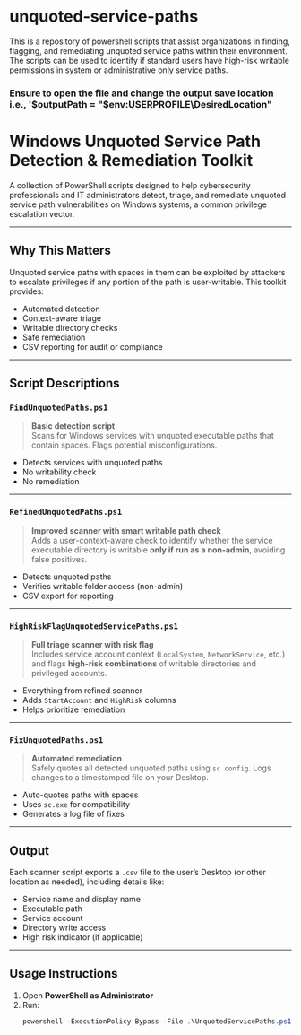 # unquoted-service-paths
This is a repository of powershell scripts that assist organizations in finding, flagging, and remediating unquoted service paths within their environment. The scripts can be used to identify if standard users have high-risk writable permissions in system or administrative only service paths. 

### **Ensure to open the file and change the output save location i.e., '$outputPath = "$env:USERPROFILE\DesiredLocation\"**

# Windows Unquoted Service Path Detection & Remediation Toolkit

A collection of PowerShell scripts designed to help cybersecurity professionals and IT administrators detect, triage, and remediate unquoted service path vulnerabilities on Windows systems, a common privilege escalation vector.

---

## Why This Matters

Unquoted service paths with spaces in them can be exploited by attackers to escalate privileges if any portion of the path is user-writable. This toolkit provides:

- Automated detection
- Context-aware triage
- Writable directory checks
- Safe remediation
- CSV reporting for audit or compliance

---

## Script Descriptions

### `FindUnquotedPaths.ps1`
> **Basic detection script**  
Scans for Windows services with unquoted executable paths that contain spaces. Flags potential misconfigurations.

- Detects services with unquoted paths
- No writability check
- No remediation

---

### `RefinedUnquotedPaths.ps1`
> **Improved scanner with smart writable path check**  
Adds a user-context-aware check to identify whether the service executable directory is writable **only if run as a non-admin**, avoiding false positives.

- Detects unquoted paths
- Verifies writable folder access (non-admin)
- CSV export for reporting

---

### `HighRiskFlagUnquotedServicePaths.ps1`
> **Full triage scanner with risk flag**  
Includes service account context (`LocalSystem`, `NetworkService`, etc.) and flags **high-risk combinations** of writable directories and privileged accounts.

- Everything from refined scanner
- Adds `StartAccount` and `HighRisk` columns
- Helps prioritize remediation

---

### `FixUnquotedPaths.ps1`
> **Automated remediation**  
Safely quotes all detected unquoted paths using `sc config`. Logs changes to a timestamped file on your Desktop.

- Auto-quotes paths with spaces
- Uses `sc.exe` for compatibility
- Generates a log file of fixes

---

## Output

Each scanner script exports a `.csv` file to the user’s Desktop (or other location as needed), including details like:

- Service name and display name
- Executable path
- Service account
- Directory write access
- High risk indicator (if applicable)

---

## Usage Instructions

1. Open **PowerShell as Administrator**
2. Run:
   ```powershell
   powershell -ExecutionPolicy Bypass -File .\UnquotedServicePaths.ps1 (or similar .ps1 file)
